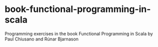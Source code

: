 # book-functional-programming-in-scala
Programming exercises in the book Functional Programming in Scala by Paul Chiusano and Rúnar Bjarnason
